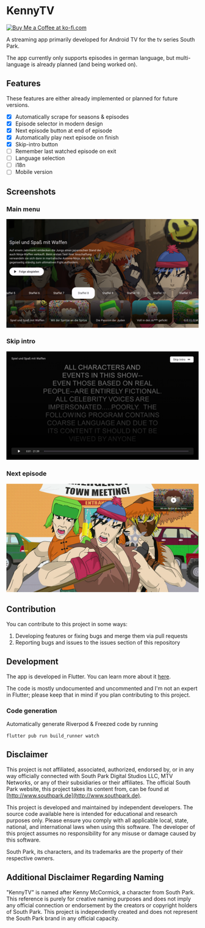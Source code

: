 # KennyTV

<a href='https://ko-fi.com/supportkofi' target='_blank'><img height='35' style='border:0px;height:46px;' src='https://az743702.vo.msecnd.net/cdn/kofi3.png?v=0' border='0' alt='Buy Me a Coffee at ko-fi.com' /></a>

A streaming app primarily developed for Android TV for the tv series South Park.

The app currently only supports episodes in german language, but multi-language is already planned (and being worked on).

## Features

These features are either already implemented or planned for future versions.

-   [x] Automatically scrape for seasons & episodes
-   [x] Episode selector in modern design
-   [x] Next episode button at end of episode
-   [x] Automatically play next episode on finish
-   [x] Skip-intro button
-   [ ] Remember last watched episode on exit
-   [ ] Language selection
-   [ ] i18n
-   [ ] Mobile version

## Screenshots

### Main menu

![main menu](res/main-menu.png "Main menu")

### Skip intro

![skip intro](res/skip-intro.png "Skip intro button")

### Next episode

![next episode](res/next-episode.png "Next episode")

## Contribution

You can contribute to this project in some ways:

1. Developing features or fixing bugs and merge them via pull requests
2. Reporting bugs and issues to the issues section of this repository

## Development

The app is developed in Flutter. You can learn more about it [here](https://flutter.dev/).

The code is mostly undocumented and uncommented and I'm not an expert in Flutter; please keep that in mind if you plan contributing to this project.

### Code generation

Automatically generate Riverpod & Freezed code by running

```
flutter pub run build_runner watch
```

## Disclaimer

This project is not affiliated, associated, authorized, endorsed by, or in any way officially connected with South Park Digital Studios LLC, MTV Networks, or any of their subsidiaries or their affiliates. The official South Park website, this project takes its content from, can be found at [http://www.southpark.de](http://www.southpark.de).

This project is developed and maintained by independent developers. The source code available here is intended for educational and research purposes only. Please ensure you comply with all applicable local, state, national, and international laws when using this software. The developer of this project assumes no responsibility for any misuse or damage caused by this software.

South Park, its characters, and its trademarks are the property of their respective owners.

## Additional Disclaimer Regarding Naming

"KennyTV" is named after Kenny McCormick, a character from South Park. This reference is purely for creative naming purposes and does not imply any official connection or endorsement by the creators or copyright holders of South Park. This project is independently created and does not represent the South Park brand in any official capacity.
